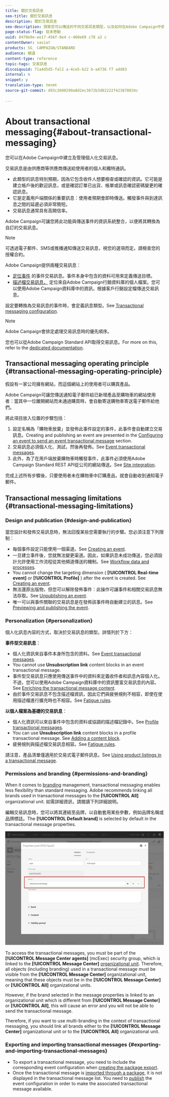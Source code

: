 ```yaml
---
title: 關於交易訊息
seo-title: 關於交易訊息
description: 關於交易訊息
seo-description: 探索您可以傳送的不同交易訊息類型，以及如何在Adobe Campaign中使用這些訊息。
page-status-flag: 從未啓動
uuid: 8470e9e-ee17-456f-9e4 c-460e69 c78 a2 c
contentOwner: saviat
products: SG_ CAMPAIGN/STANDARD
audience: 頻道
content-type: reference
topic-tags: 交易訊息
discoiquuid: 71a4d5d5-fal2 a-4ce5-b22 b-a4736 f7 add83
internal: n
snippet: y
translation-type: tm+mt
source-git-commit: d93c2600299a8d2ec3672b3d82222f423878034c

---
```



# About transactional messaging{#about-transactional-messaging}

您可以在Adobe Campaign中建立及管理個人化交易訊息。

交易訊息是由供應商等供應商傳送給使用者的個人和獨特通訊。

* 此類型的訊息特別預期，因為它包含收件人想要檢查或確認的資訊。它可能是建立帳戶後的歡迎訊息，或是確認訂單已出貨、帳單或訊息確認密碼變更的確認訊息。
* 它是定義用戶端關係的重要訊息：使用者預期會即時傳送。觸發事件與到達訊息之間的延遲必須非常簡短。
* 交易訊息通常具有高開信率。

Adobe Campaign可讓您將此功能與傳送事件的資訊系統整合，以便將其轉換為自訂的交易訊息。

>[!NOTE]
>
>可透過電子郵件、SMS或推播通知傳送交易訊息，視您的選項而定。請檢查您的授權合約。

Adobe Campaign提供兩種交易訊息：

* [定位事件](../../channels/using/event-transactional-messages.md) 的事件交易訊息。事件本身中包含的資料可用來定義傳送目標。
* [描述檔交易訊息，](../../channels/using/profile-transactional-messages.md) 定位來自Adobe Campaign行銷資料庫的個人檔案。您可以使用Adobe Campaign資料庫中的資訊，根據客戶行銷設定檔傳送交易訊息。

設定要轉換為交易訊息的事件時，會定義訊息類型。See [Transactional messaging configuration](../../administration/using/configuring-transactional-messaging.md).

>[!NOTE]
>
>Adobe Campaign會排定處理交易訊息時的優先順序。

您也可以從Adobe Campaign Standard API取得交易訊息。For more on this, refer to the [dedicated documentation](https://docs.campaign.adobe.com/doc/standard/en/api/ACS_API.html#about-transactional-messaging).

## Transactional messaging operating principle {#transactional-messaging-operating-principle}

假設有一家公司擁有網站，而這個網站上的使用者可以購買產品。

Adobe Campaign可讓您傳送通知電子郵件給已新增產品至購物車的網站使用者：當其中一位離開網站而未通過購買時，會自動寄送購物車寄送電子郵件給他們。

將此項目放入位置的步驟包括：

1. 設定名稱為「購物車放棄」並發佈此事件設定的事件，此事件會自動建立交易訊息。Creating and publishing an event are presented in the [Configuring an event to send an event transactional message](../../administration/using/configuring-transactional-messaging.md#use-case--configuring-an-event-to-send-a-transactional-message) section.
1. 交易訊息必須個人化、測試，然後再發佈。See [Event transactional messages](../../channels/using/event-transactional-messages.md).
1. 此外，為了在用戶端放棄購物車時觸發事件，此事件必須使用Adobe Campaign Standard REST API從公司的網站傳送。See [Site integration](../../administration/using/configuring-transactional-messaging.md#integrating-the-triggering-of-the-event-in-a-website).

完成上述所有步驟後，只要使用者未在購物車中訂購產品，就會自動收到通知電子郵件。

## Transactional messaging limitations {#transactional-messaging-limitations}

### Design and publication {#design-and-publication}

當您設計和發佈交易訊息時，無法回復某些您需要執行的步驟。您必須注意下列限制：

* 每個事件設定只能使用一個渠道。See [Creating an event](../../administration/using/configuring-transactional-messaging.md#creating-an-event).
* 一旦建立事件後，您就無法變更渠道。因此，如果訊息未成功傳送，您必須設計允許使用工作流程從其他頻道傳送的機制。See [Workflow data and processes](../../automating/using/workflow-data-and-processes.md).
* You cannot change the targeting dimension ( **[!UICONTROL Real-time event]** or **[!UICONTROL Profile]** ) after the event is created. See [Creating an event](../../administration/using/configuring-transactional-messaging.md#creating-an-event).
* 無法還原出版物，但您可以解除發佈事件：此操作可讓事件和相關交易訊息無法存取。See [Unpublishing an event](../../administration/using/configuring-transactional-messaging.md#unpublishing-an-event).
* 唯一可以與事件關聯的交易訊息是在發佈該事件時自動建立的訊息。See [Previewing and publishing the event](../../administration/using/configuring-transactional-messaging.md#previewing-and-publishing-the-event).

### Personalization {#personalization}

個人化訊息內容的方式，取決於交易訊息的類型。詳情列於下方：

**事件型交易訊息**：

* 個人化資訊來自事件本身所包含的資料。See [Event transactional messages](../../channels/using/event-transactional-messages.md).
* You cannot use **Unsubscription link** content blocks in an event transactional message.
* 事件型交易訊息只應使用傳送事件中的資料來定義收件者和訊息內容個人化。不過，您可以使用Adobe Campaign資料庫中的資訊豐富交易訊息的內容。See [Enriching the transactional message content](../../administration/using/configuring-transactional-messaging.md#enriching-the-transactional-message-content).
* 由於事件交易訊息不包含描述檔資訊，因此它們與疲勞規則不相容，即使在使用描述檔進行擴充時也不相容。See [Fatigue rules](../../administration/using/fatigue-rules.md).

**以個人檔案為基礎的交易訊息**：

* 個人化資訊可以來自事件中包含的資料或協調的描述檔記錄中。See [Profile transactional messages](../../channels/using/profile-transactional-messages.md).
* You can use **Unsubscription link** content blocks in a profile transactional message. See [Adding a content block](../../designing/using/adding-a-content-block.md).
* 疲勞規則與描述檔交易訊息相容。See [Fatigue rules](../../administration/using/fatigue-rules.md).

請注意，產品清單僅適用於交易式電子郵件訊息。See [Using product listings in a transactional message](../../channels/using/event-transactional-messages.md#using-product-listings-in-a-transactional-message).

### Permissions and branding {#permissions-and-branding}

When it comes to [branding](../../administration/using/branding.md) management, transactional messaging enables less flexibility than standard messaging. Adobe recommends linking all brands used in transactional messages to the **[!UICONTROL All]** organizational unit. 如需詳細資訊，請閱讀下列詳細說明。

編輯交易訊息時，您可以將其連結至品牌，以自動套用某些參數，例如品牌名稱或品牌標誌。The **[!UICONTROL Default brand]** is selected by default in the transactional message properties.

![](assets/message-center_branding.png)

To access the transactional messages, you must be part of the **[!UICONTROL Message Center agents]** (mcExec) security group, which is linked to the **[!UICONTROL Message Center]** [organizational unit](../../administration/using/organizational-units.md). Therefore, all objects (including branding) used in a transactional message must be visible from the **[!UICONTROL Message Center]** organizational unit, meaning that these objects must be in the **[!UICONTROL Message Center]** or **[!UICONTROL All]** organizational units.

However, if the brand selected in the message properties is linked to an organizational unit which is different from **[!UICONTROL Message Center]** or **[!UICONTROL All]**, this will cause an error and you will not be able to send the transactional message.

Therefore, if you want to use multi-branding in the context of transactional messaging, you should link all brands either to the **[!UICONTROL Message Center]** organizational unit or to the **[!UICONTROL All]** organizational unit.

### Exporting and importing transactional messages {#exporting-and-importing-transactional-messages}

* To export a transactional message, you need to include the corresponding event configuration when [creating the package export](../../automating/using/managing-packages.md#creating-a-package).
* Once the transactional message is [imported through a package](../../automating/using/managing-packages.md#importing-a-package), it is not displayed in the transactional message list. You need to [publish](../../administration/using/configuring-transactional-messaging.md#previewing-and-publishing-the-event) the event configuration in order to make the associated transactional message available.

